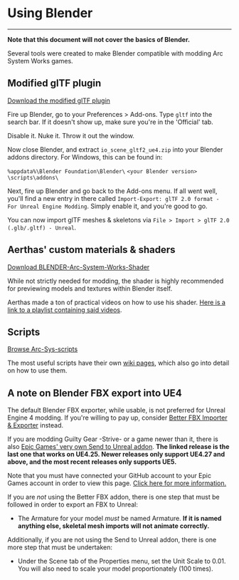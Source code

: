 # Using Blender

<hr>

**Note that this document will not cover the basics of Blender.**

Several tools were created to make Blender compatible with modding Arc System Works games.

## Modified glTF plugin

[Download the modified glTF plugin](https://cdn.discordapp.com/attachments/856713078128771112/1074927094385094666/io_scene_gltf2_ue4.zip)

Fire up Blender, go to your Preferences > Add-ons. Type `gltf` into the search bar. If it doesn't show up, make sure you're in the 'Official' tab.

Disable it. Nuke it. Throw it out the window.

Now close Blender, and extract `io_scene_gltf2_ue4.zip` into your Blender addons directory.
For Windows, this can be found in:

`%appdata%\Blender Foundation\Blender\` `<your Blender version>` `\scripts\addons\`

Next, fire up Blender and go back to the Add-ons menu. If all went well, you'll find a new entry in there called `Import-Export: glTF 2.0 format - For Unreal Engine Modding`. Simply enable it, and you're good to go.

You can now import glTF meshes & skeletons via `File > Import > glTF 2.0 (.glb/.gltf) - Unreal`.

## Aerthas' custom materials & shaders

[Download BLENDER-Arc-System-Works-Shader](https://github.com/Aerthas/BLENDER-Arc-System-Works-Shader)

While not strictly needed for modding, the shader is highly recommended for previewing models and textures within Blender itself.

Aerthas made a ton of practical videos on how to use his shader. [Here is a link to a playlist containing said videos](https://www.youtube.com/playlist?list=PLCkHUM_E60CSi1HowXR3v4uVWNqUDsl9l).

## Scripts

[Browse Arc-Sys-scripts](https://github.com/SaitsuP/Arc-Sys-scripts)

The most useful scripts have their own [wiki pages](https://github.com/SaitsuP/Arc-Sys-scripts/wiki), which also go into detail on how to use them.

## A note on Blender FBX export into UE4

The default Blender FBX exporter, while usable, is not preferred for Unreal Engine 4 modding. If you're willing to pay up, consider [Better FBX Importer & Exporter](https://blendermarket.com/products/better-fbx-importer--exporter) instead.

If you are modding Guilty Gear -Strive- or a game newer than it, there is also [Epic Games' very own Send to Unreal addon](https://github.com/EpicGames/BlenderTools/releases/tag/20220216152539). **The linked release is the last one that works on UE4.25. Newer releases only support UE4.27 and above, and the most recent releases only supports UE5.** 

Note that you must have connected your GitHub account to your Epic Games account in order to view this page. [Click here for more information.](https://www.epicgames.com/help/en-US/epic-accounts-c5719348850459/connected-accounts-c5719351300507/how-do-i-link-my-unreal-engine-account-with-my-github-account-a5720369784347?sessionInvalidated=true)

If you are *not* using the Better FBX addon, there is one step that must be followed in order to export an FBX to Unreal:
- The Armature for your model *must* be named Armature. **If it is named anything else, skeletal mesh imports will not animate correctly.**

Additionally, if you are not using the Send to Unreal addon, there is one more step that must be undertaken:
- Under the Scene tab of the Properties menu, set the Unit Scale to 0.01. You will also need to scale your model proportionately (100 times).